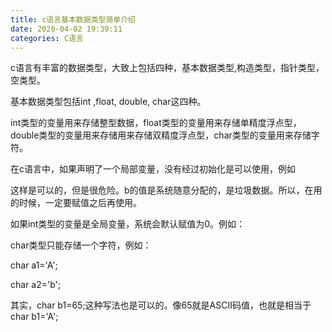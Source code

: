 ```yaml
---
title: c语言基本数据类型简单介绍
date: 2020-04-02 19:39:11
categories: C语言
---
```



c语言有丰富的数据类型，大致上包括四种，基本数据类型,构造类型，指针类型，空类型。

基本数据类型包括int ,float, double, char这四种。

int类型的变量用来存储整型数据，float类型的变量用来存储单精度浮点型，double类型的变量用来存储用来存储双精度浮点型，char类型的变量用来存储字符。



在c语言中，如果声明了一个局部变量，没有经过初始化是可以使用，例如





这样是可以的，但是很危险。b的值是系统随意分配的，是垃圾数据。所以，在用的时候，一定要赋值之后再使用。



如果int类型的变量是全局变量，系统会默认赋值为0。例如：



char类型只能存储一个字符，例如：

char a1='A';

char a2='b';



其实，char b1=65;这种写法也是可以的。像65就是ASCII码值，也就是相当于char b1='A';